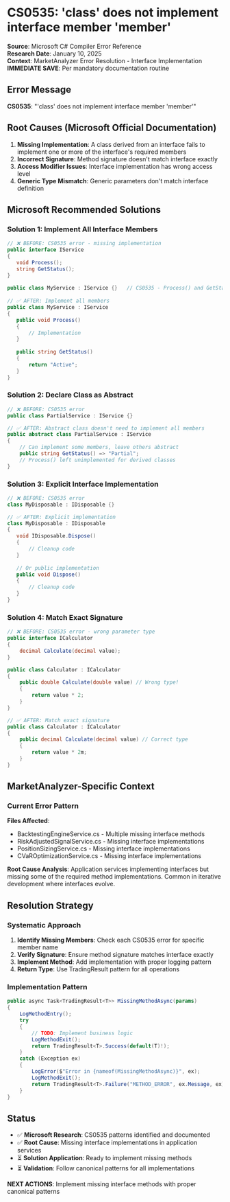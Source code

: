 # CS0535: 'class' does not implement interface member 'member'

**Source**: Microsoft C# Compiler Error Reference  
**Research Date**: January 10, 2025  
**Context**: MarketAnalyzer Error Resolution - Interface Implementation  
**IMMEDIATE SAVE**: Per mandatory documentation routine  

## Error Message

**CS0535**: "'class' does not implement interface member 'member'"

## Root Causes (Microsoft Official Documentation)

1. **Missing Implementation**: A class derived from an interface fails to implement one or more of the interface's required members
2. **Incorrect Signature**: Method signature doesn't match interface exactly
3. **Access Modifier Issues**: Interface implementation has wrong access level
4. **Generic Type Mismatch**: Generic parameters don't match interface definition

## Microsoft Recommended Solutions

### Solution 1: Implement All Interface Members
```csharp
// ❌ BEFORE: CS0535 error - missing implementation
public interface IService  
{  
   void Process();  
   string GetStatus();
}  
  
public class MyService : IService {}   // CS0535 - Process() and GetStatus() not implemented
  
// ✅ AFTER: Implement all members
public class MyService : IService 
{  
   public void Process() 
   {
       // Implementation
   }
   
   public string GetStatus()
   {
       return "Active";
   }
}
```

### Solution 2: Declare Class as Abstract
```csharp
// ❌ BEFORE: CS0535 error
public class PartialService : IService {}

// ✅ AFTER: Abstract class doesn't need to implement all members
public abstract class PartialService : IService 
{
    // Can implement some members, leave others abstract
    public string GetStatus() => "Partial";
    // Process() left unimplemented for derived classes
}
```

### Solution 3: Explicit Interface Implementation
```csharp
// ❌ BEFORE: CS0535 error
class MyDisposable : IDisposable {}

// ✅ AFTER: Explicit implementation
class MyDisposable : IDisposable 
{  
   void IDisposable.Dispose() 
   {
       // Cleanup code
   }
   
   // Or public implementation
   public void Dispose() 
   {
       // Cleanup code
   }
}
```

### Solution 4: Match Exact Signature
```csharp
// ❌ BEFORE: CS0535 error - wrong parameter type
public interface ICalculator
{
    decimal Calculate(decimal value);
}

public class Calculator : ICalculator
{
    public double Calculate(double value) // Wrong type!
    {
        return value * 2;
    }
}

// ✅ AFTER: Match exact signature
public class Calculator : ICalculator
{
    public decimal Calculate(decimal value) // Correct type
    {
        return value * 2m;
    }
}
```

## MarketAnalyzer-Specific Context

### Current Error Pattern
**Files Affected**:
- BacktestingEngineService.cs - Multiple missing interface methods
- RiskAdjustedSignalService.cs - Missing interface implementations
- PositionSizingService.cs - Missing interface implementations
- CVaROptimizationService.cs - Missing interface implementations

**Root Cause Analysis**:
Application services implementing interfaces but missing some of the required method implementations. Common in iterative development where interfaces evolve.

## Resolution Strategy

### Systematic Approach
1. **Identify Missing Members**: Check each CS0535 error for specific member name
2. **Verify Signature**: Ensure method signature matches interface exactly
3. **Implement Method**: Add implementation with proper logging pattern
4. **Return Type**: Use TradingResult<T> pattern for all operations

### Implementation Pattern
```csharp
public async Task<TradingResult<T>> MissingMethodAsync(params)
{
    LogMethodEntry();
    try
    {
        // TODO: Implement business logic
        LogMethodExit();
        return TradingResult<T>.Success(default(T)!);
    }
    catch (Exception ex)
    {
        LogError($"Error in {nameof(MissingMethodAsync)}", ex);
        LogMethodExit();
        return TradingResult<T>.Failure("METHOD_ERROR", ex.Message, ex);
    }
}
```

## Status

- ✅ **Microsoft Research**: CS0535 patterns identified and documented
- ✅ **Root Cause**: Missing interface implementations in application services
- ⏳ **Solution Application**: Ready to implement missing methods
- ⏳ **Validation**: Follow canonical patterns for all implementations

**NEXT ACTIONS**: Implement missing interface methods with proper canonical patterns